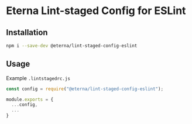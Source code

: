# Eterna Lint-staged Config for ESLint

## Installation

```bash
npm i --save-dev @eterna/lint-staged-config-eslint
```

## Usage

Example `.lintstagedrc.js`

```javascript
const config = require("@eterna/lint-staged-config-eslint");

module.exports = {
  ...config,
  ...
}
```
